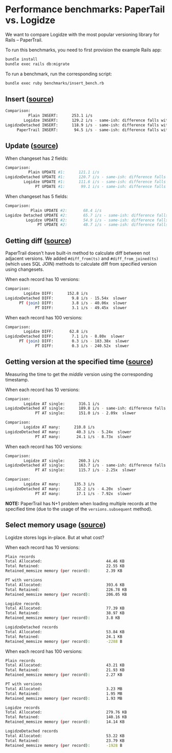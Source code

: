# Performance benchmarks: PaperTail vs. Logidze

We want to compare Logidze with the most popular versioning library for Rails – PaperTrail.

To run this benchmarks, you need to first provision the example Rails app:

```sh
bundle install
bundle exec rails db:migrate
```

To run a benchmark, run the corresponding script:

```sh
bundle exec ruby benchmarks/insert_bench.rb
```

## Insert ([source](benchmarks/insert_bench.rb))

```sh
Comparison:
          Plain INSERT:      253.1 i/s
        Logidze INSERT:      129.2 i/s - same-ish: difference falls within error
LogidzeDetached INSERT:      118.9 i/s - same-ish: difference falls within error
     PaperTrail INSERT:       94.5 i/s - same-ish: difference falls within error
```

## Update ([source](benchmarks/update_bench.rb))

When changeset has 2 fields:

```sh
Comparison:
          Plain UPDATE #1:      121.1 i/s
LogidzeDetached UPDATE #1:      120.7 i/s - same-ish: difference falls within error
        Logidze UPDATE #1:      111.6 i/s - same-ish: difference falls within error
             PT UPDATE #1:       99.1 i/s - same-ish: difference falls within error
```

When changeset has 5 fields:

```sh
Comparison:
           Plain UPDATE #2:       68.4 i/s
Logidze Detached UPDATE #2:       65.7 i/s - same-ish: difference falls within error
         Logidze UPDATE #2:       54.9 i/s - same-ish: difference falls within error
              PT UPDATE #2:       48.7 i/s - same-ish: difference falls within error
```

## Getting diff ([source](benchmarks/diff_bench.rb))

PaperTrail doesn't have built-in method to calculate diff between not adjacent versions.
We added `#diff_from(ts)` and `#diff_from_joined(ts)` (which uses SQL JOIN) methods to calculate diff from specified version using changesets.

When each record has 10 versions:

```sh
Comparison:
        Logidze DIFF:      152.8 i/s
LogidzeDetached DIFF:        9.8 i/s - 15.54x  slower
      PT (join) DIFF:        3.8 i/s - 40.06x  slower
             PT DIFF:        3.1 i/s - 49.45x  slower
```

When each record has 100 versions:

```sh
Comparison:
        Logidze DIFF:       62.8 i/s
LogidzeDetached DIFF:        7.1 i/s - 8.80x  slower
      PT (join) DIFF:        0.3 i/s - 183.38x  slower
             PT DIFF:        0.3 i/s - 240.52x  slower
```

## Getting version at the specified time ([source](benchmarks/version_at_bench.rb))

Measuring the time to get the _middle_ version using the corresponding timestamp.

When each record has 10 versions:

```sh
Comparison:
        Logidze AT single:      316.1 i/s
LogidzeDetached AT single:      189.8 i/s - same-ish: difference falls within error
             PT AT single:      151.0 i/s - 2.09x  slower

Comparison:
        Logidze AT many:      210.8 i/s
LogidzeDetached AT many:       40.3 i/s - 5.24x  slower
             PT AT many:       24.1 i/s - 8.73x  slower
```

When each record has 100 versions:

```sh
Comparison:
        Logidze AT single:      260.3 i/s
LogidzeDetached AT single:      163.7 i/s - same-ish: difference falls within error
             PT AT single:      115.7 i/s - 2.25x  slower

Comparison:
        Logidze AT many:      135.3 i/s
LogidzeDetached AT many:       32.2 i/s - 4.20x  slower
             PT AT many:       17.1 i/s - 7.92x  slower
```

**NOTE:** PaperTrail has N+1 problem when loading multiple records at the specified time (due to the usage of the `versions.subsequent` method).

## Select memory usage ([source](benchmarks/memory_profile.rb))

Logidze stores logs in-place. But at what cost?

When each record has 10 versions:

```sh
Plain records
Total Allocated:                            44.46 KB
Total Retained:                             22.55 KB
Retained_memsize memory (per record):       2.39 KB

PT with versions
Total Allocated:                            393.6 KB
Total Retained:                             226.78 KB
Retained_memsize memory (per record):       206.05 KB

Logidze records
Total Allocated:                            77.39 KB
Total Retained:                             38.97 KB
Retained_memsize memory (per record):       3.8 KB

LogidzeDetached records
Total Allocated:                            53.84 KB
Total Retained:                             24.1 KB
Retained_memsize memory (per record):       -2288 B
```

When each record has 100 versions:

```sh
Plain records
Total Allocated:                            43.21 KB
Total Retained:                             21.93 KB
Retained_memsize memory (per record):       2.27 KB

PT with versions
Total Allocated:                            3.23 MB
Total Retained:                             1.95 MB
Retained_memsize memory (per record):       1.93 MB

Logidze records
Total Allocated:                            279.76 KB
Total Retained:                             140.16 KB
Retained_memsize memory (per record):       14.14 KB

LogidzeDetached records
Total Allocated:                            53.22 KB
Total Retained:                             23.79 KB
Retained_memsize memory (per record):       -1928 B
```
